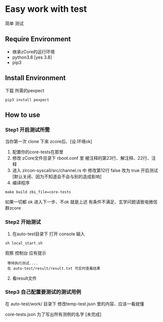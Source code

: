 # Easy work with test

简单 测试

## Require Environment

- 继承zCore的运行环境
- python3.8 [yes 3.8]
- pip3

## Install Environment

下载 所需的pexpect
```
pip3 install pexpect
```

## How to use

### Step1 开启测试所需

当你第一次 clone 下来 zcore后、[设:环境ok]

1. 配置你的core-tests在那里
2. 修改 zCore文件目录下 rboot.conf 里 被注释的第23行、解注释、22行、注释
3. 进入 zircon-syscall/src/channel.rs 中 修改第12行 false 改为 true 开启测试[默认关闭、因为不知道会不会与别的造成影响]
4. 编译程序 
```
make build zbi_file=core-tests
```
如果一切都 ok 进入下一步、不ok 就是上述 有条件不满足、玄学问题请致电微信群zcore

### Step2 开始测试

1. 在auto-test目录下 打开 console 输入

```
sh local_start.sh
```

观察 控制台 应有提示 
```
 等待执行测试....
 在 auto-test/result/result.txt 可实时查看结果
```

2. 看result文件

### Step3 自己配置要测试的测试用例

在 auto-test/work/ 目录下  修改temp-test.json 里的内容、应该一看就懂

core-tests.json 为了写出所有测例的名字 [未完成]

